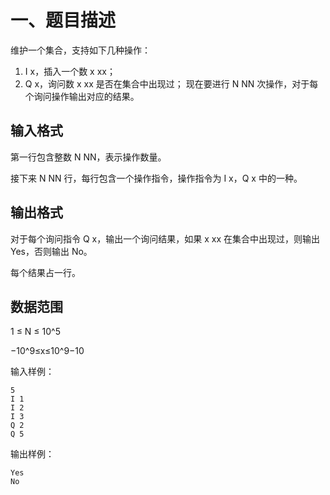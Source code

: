 # 一、题目描述

维护一个集合，支持如下几种操作：

1. I x，插入一个数 x xx；
2. Q x，询问数 x xx 是否在集合中出现过；
   现在要进行 N NN 次操作，对于每个询问操作输出对应的结果。

## 输入格式

第一行包含整数 N NN，表示操作数量。

接下来 N NN 行，每行包含一个操作指令，操作指令为 I x，Q x 中的一种。

## 输出格式

对于每个询问指令 Q x，输出一个询问结果，如果 x xx 在集合中出现过，则输出 Yes，否则输出 No。

每个结果占一行。

## 数据范围

1 ≤ N ≤ 10^5

−10^9≤x≤10^9−10

输入样例：

```
5
I 1
I 2
I 3
Q 2
Q 5
```

输出样例：

```
Yes
No
```
